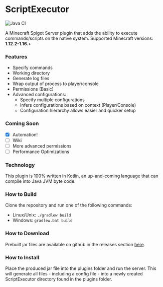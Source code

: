 # ScriptExecutor

![Java CI](https://github.com/jack4545/ScriptExecutor/workflows/Java%20CI/badge.svg)

A Minecraft Spigot Server plugin that adds the ability to execute commands/scripts on the native system. 
Supported Minecraft versions: **1.12.2-1.16.+**

### Features
 * Specify commands
 * Working directory
 * Generate log files
 * Wrap output of process to player/console
 * Permissions (Basic)  
 * Advanced configurations:
   * Specify multiple configurations
   * Infers configurations based on context (Player/Console)
   * Configuration hierarchy allows easier and quicker setup

### Coming Soon
- [X] Automation!
- [ ] Wiki
- [ ] More advanced permissions
- [ ] Performance Optimizations
 
### Technology
This plugin is 100% written in Kotlin, an up-and-coming language that can compile into Java JVM byte code.

### How to Build
Clone the repository and run one of the following commands: 
- Linux/Unix: `./gradlew build`
- Windows: `gradlew.bat build`

### How to Download
Prebuilt jar files are available on github in the releases section [here](https://github.com/w4545/ScriptExecutor/releases).

### How to Install

Place the produced jar file into the plugins folder and run the server. This will generate all files - including a config file - 
into a newly created ScriptExecutor directory found in the plugins folder.
